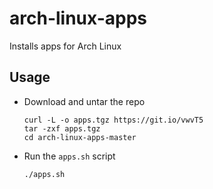 # arch-linux-apps

Installs apps for Arch Linux

## Usage

- Download and untar the repo

  ```
  curl -L -o apps.tgz https://git.io/vwvT5
  tar -zxf apps.tgz
  cd arch-linux-apps-master
  ```

- Run the `apps.sh` script

  ```
  ./apps.sh
  ```
